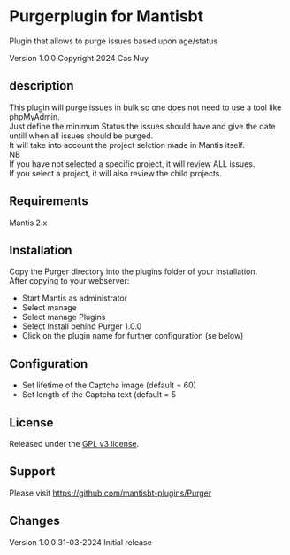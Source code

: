 # Purgerplugin for Mantisbt
Plugin that allows to purge issues based upon age/status

Version 1.0.0
Copyright 2024 Cas Nuy

## description

This plugin will purge issues in bulk so one does not need to use a tool like phpMyAdmin.<br>
Just define the minimum Status the issues should have and give the date untill when all issues should be purged.<br>
It will take into account the project selction made in Mantis itself.<br>
NB<br>
If you have not selected a specific project, it will review ALL issues.<br>
If you select a project, it will also review the child projects.<br>

## Requirements

Mantis 2.x

## Installation

Copy the Purger directory into the plugins folder of your installation.<br>
After copying to your webserver:<br>
- Start Mantis as administrator<br>
- Select manage<br>
- Select manage Plugins<br>
- Select Install behind Purger 1.0.0<br>
- Click on the plugin name for further configuration (se below)<br>


## Configuration

- Set lifetime of the Captcha image (default = 60)
- Set length of the Captcha text (default = 5

## License

Released under the [GPL v3 license](http://opensource.org/licenses/GPL-3.0).


## Support

Please visit https://github.com/mantisbt-plugins/Purger

## Changes

Version 1.0.0	31-03-2024	Initial release 
